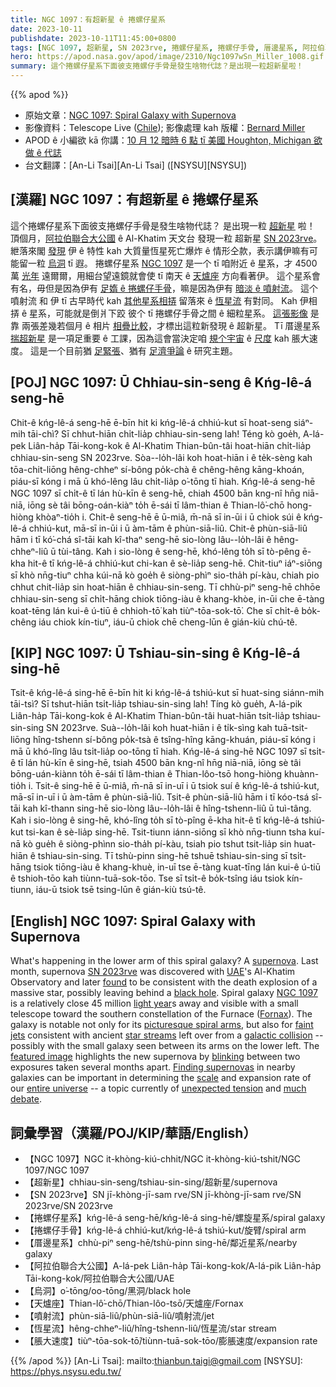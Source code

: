 ```yaml
---
title: NGC 1097：有超新星 ê 捲螺仔星系
date: 2023-10-11
publishdate: 2023-10-11T11:45:00+0800
tags: [NGC 1097, 超新星, SN 2023rve, 捲螺仔星系, 捲螺仔手骨, 厝邊星系, 阿拉伯聯合大公國, 烏洞, 天爐座, 噴射流, 恆星流, 脹大速度]
hero: https://apod.nasa.gov/apod/image/2310/Ngc1097wSn_Miller_1008.gif
summary: 這个捲螺仔星系下面彼支捲螺仔手骨是發生啥物代誌？是出現一粒超新星啦！
---
```


{{% apod %}}

- 原始文章：[NGC 1097: Spiral Galaxy with Supernova](https://apod.nasa.gov/apod/ap231011.html)
- 影像資料：Telescope Live ([Chile](https://en.wikipedia.org/wiki/Chile)); 影像處理 kah 版權：[Bernard Miller](https://azstarman.net/About.htm)
- APOD ê 小編欲 kā 你講：[10 月 12 暗時 6 點 tī 美國 Houghton, Michigan 欲做 ê 代誌](https://www.facebook.com/events/3492928810970281)
- 台文翻譯：[An-Li Tsai][An-Li Tsai] ([NSYSU][NSYSU])

## [漢羅] NGC 1097：有超新星 ê 捲螺仔星系
這个捲螺仔星系下面彼支捲螺仔手骨是發生啥物代誌？
是出現一粒 [超新星][supernova] 啦！
頂個月，[阿拉伯聯合大公國][UAE] ê Al-Khatim 天文台 發現一粒 超新星 [SN 2023rve][SN 2023rve]。
紲落來閣 [發現][found] 伊 ê 特性 kah 大質量恆星死亡爆炸 ê 情形仝款，表示講伊嘛有可能留一粒 [烏洞][black hole] tī 遐。
捲螺仔星系 [NGC 1097][NGC 1097] 是一个 tī 咱附近 ê 星系，才 4500 萬 [光年][light year] 遠爾爾，用細台望遠鏡就會使 tī 南天 ê [天爐座][Fornax] 方向看著伊。
這个星系會有名，毋但是因為伊有 [足媠 ê 捲螺仔手骨][picturesque spiral arms]，嘛是因為伊有 [暗淡 ê 噴射流][faint jets]。
這个噴射流 和 伊 tī 古早時代 kah [其他星系相挵][galactic collision] 留落來 ê [恆星流][star streams] 有對同。
Kah 伊相挵 ê 星系，可能就是倒爿下跤 彼个 tī 捲螺仔手骨之間 ê 細粒星系。
[這張影像][featured image] 是靠 兩張差幾若個月 ê 相片 [相疊比較][blinking]，才標出這粒新發現 ê 超新星。
Tī 厝邊星系 [揣超新星][Finding supernovas] 是一項足重要 ê 工課，因為這會當決定咱 [規个宇宙][entire universe] ê [尺度][scale] kah 脹大速度。
這是一个目前猶 [足緊張][unexpected tension]、猶有 [足濟爭論][much debate] ê 研究主題。

## [POJ] NGC 1097: Ū Chhiau-sin-seng ê Kńg-lê-á seng-hē
Chit-ê kńg-lê-á seng-hē ē-bīn hit ki kńg-lê-á chhiú-kut sī hoat-seng siáⁿ-mih tāi-chì?
Sī chhut-hiān chi̍t-lia̍p chhiau-sin-seng lah!
Téng kò goe̍h, A-lá-pek Liân-ha̍p Tāi-kong-kok ê Al-Khatim Thian-bûn-tâi hoat-hiān chi̍t-lia̍p chhiau-sin-seng SN 2023rve.
Sòa--lo̍h-lâi koh hoat-hiān i ê te̍k-sèng kah tōa-chit-liōng hêng-chheⁿ sí-bông po̍k-chà ê chêng-hêng kāng-khoán, piáu-sī kóng i mā ū khó-lêng lâu chi̍t-lia̍p o͘-tōng tī hiah.
Kńg-lê-á seng-hē NGC 1097 sī chi̍t-ê tī lán hù-kīn ê seng-hē, chiah 4500 bān kng-nî hn̄g niā-niā, iōng sè tâi bōng-oán-kiàⁿ to̍h ē-sái tī lâm-thian ê Thian-lô͘-chō hong-hiòng khòaⁿ-tio̍h i.
Chit-ê seng-hē ē ū-miâ, m̄-nā sī in-ūi i ū chiok súi ê kńg-lê-á chhiú-kut, mā-sī in-ūi i ū àm-tām ê phùn-siā-liû.
Chit-ê phùn-siā-liû hām i tī kó͘-chá sî-tāi kah kî-thaⁿ seng-hē sio-lòng lâu--lo̍h-lâi ê hêng-chheⁿ-liû ū tùi-tâng.
Kah i sio-lòng ê seng-hē, khó-lêng to̍h sī tò-pêng ē-kha hit-ê tī kńg-lê-á chhiú-kut chi-kan ê sè-lia̍p seng-hē.
Chit-tiuⁿ iáⁿ-siōng sī khò nn̄g-tiuⁿ chha kúi-nā kò goe̍h ê siòng-phìⁿ sio-tha̍h pí-kàu, chiah pio chhut chit-lia̍p sin hoat-hiān ê chhiau-sin-seng.
Tī chhù-piⁿ seng-hē chhōe chhiau-sin-seng sī chi̍t-hāng chiok tiōng-iàu ê khang-khòe, in-ūi che ē-tàng koat-tēng lán kui-ê ú-tiū ê chhioh-tō͘ kah tiùⁿ-tōa-sok-tō͘.
Che sī chi̍t-ê bo̍k-chêng iáu chiok kín-tiuⁿ, iáu-ū chiok chē cheng-lūn ê gián-kiù chú-tê.

## [KIP] NGC 1097: Ū Tshiau-sin-sing ê Kńg-lê-á sing-hē
Tsit-ê kńg-lê-á sing-hē ē-bīn hit ki kńg-lê-á tshiú-kut sī huat-sing siánn-mih tāi-tsì?
Sī tshut-hiān tsi̍t-lia̍p tshiau-sin-sing lah!
Tíng kò gue̍h, A-lá-pik Liân-ha̍p Tāi-kong-kok ê Al-Khatim Thian-bûn-tâi huat-hiān tsi̍t-lia̍p tshiau-sin-sing SN 2023rve.
Suà--lo̍h-lâi koh huat-hiān i ê ti̍k-sìng kah tuā-tsit-liōng hîng-tshenn sí-bông po̍k-tsà ê tsîng-hîng kāng-khuán, piáu-sī kóng i mā ū khó-lîng lâu tsi̍t-lia̍p oo-tōng tī hiah.
Kńg-lê-á sing-hē NGC 1097 sī tsi̍t-ê tī lán hù-kīn ê sing-hē, tsiah 4500 bān kng-nî hn̄g niā-niā, iōng sè tâi bōng-uán-kiànn to̍h ē-sái tī lâm-thian ê Thian-lôo-tsō hong-hiòng khuànn-tio̍h i.
Tsit-ê sing-hē ē ū-miâ, m̄-nā sī in-uī i ū tsiok suí ê kńg-lê-á tshiú-kut, mā-sī in-uī i ū àm-tām ê phùn-siā-liû.
Tsit-ê phùn-siā-liû hām i tī kóo-tsá sî-tāi kah kî-thann sing-hē sio-lòng lâu--lo̍h-lâi ê hîng-tshenn-liû ū tuì-tâng.
Kah i sio-lòng ê sing-hē, khó-lîng to̍h sī tò-pîng ē-kha hit-ê tī kńg-lê-á tshiú-kut tsi-kan ê sè-lia̍p sing-hē.
Tsit-tiunn iánn-siōng sī khò nn̄g-tiunn tsha kuí-nā kò gue̍h ê siòng-phìnn sio-tha̍h pí-kàu, tsiah pio tshut tsit-lia̍p sin huat-hiān ê tshiau-sin-sing.
Tī tshù-pinn sing-hē tshuē tshiau-sin-sing sī tsi̍t-hāng tsiok tiōng-iàu ê khang-khuè, in-uī tse ē-tàng kuat-tīng lán kui-ê ú-tiū ê tshioh-tōo kah tiùnn-tuā-sok-tōo.
Tse sī tsi̍t-ê bo̍k-tsîng iáu tsiok kín-tiunn, iáu-ū tsiok tsē tsing-lūn ê gián-kiù tsú-tê.

## [English] NGC 1097: Spiral Galaxy with Supernova
What's happening in the lower arm of this spiral galaxy?
A [supernova][supernova].
Last month, supernova [SN 2023rve][SN 2023rve] was discovered with [UAE][UAE]'s Al-Khatim Observatory and later [found][found] to be consistent with the death explosion of a massive star, possibly leaving behind a [black hole][black hole].
Spiral galaxy [NGC 1097][NGC 1097] is a relatively close 45 million [light year][light year]s away and visible with a small telescope toward the southern constellation of the Furnace ([Fornax][Fornax]).
The galaxy is notable not only for its [picturesque spiral arms][picturesque spiral arms], but also for [faint jets][faint jets] consistent with ancient [star streams][star streams] left over from a [galactic collision][galactic collision] -- possibly with the small galaxy seen between its arms on the lower left.
The [featured image][featured image] highlights the new supernova by [blinking][blinking] between two exposures taken several months apart.
[Finding supernovas][Finding supernovas] in nearby galaxies can be important in determining the [scale][scale] and expansion rate of our [entire universe][entire universe] -- a topic currently of [unexpected tension][unexpected tension] and [much debate][much debate].

## 詞彙學習（漢羅/POJ/KIP/華語/English）
- 【NGC 1097】NGC it-khòng-kiú-chhit/NGC it-khòng-kiú-tshit/NGC 1097/NGC 1097
- 【超新星】chhiau-sin-seng/tshiau-sin-sing/超新星/supernova
- 【SN 2023rve】SN jī-khòng-jī-sam rve/SN jī-khòng-jī-sam rve/SN 2023rve/SN 2023rve
- 【捲螺仔星系】kńg-lê-á seng-hē/kńg-lê-á sing-hē/螺旋星系/spiral galaxy
- 【捲螺仔手骨】kńg-lê-á chhiú-kut/kńg-lê-á tshiú-kut/旋臂/spiral arm
- 【厝邊星系】chhù-piⁿ seng-hē/tshù-pinn sing-hē/鄰近星系/nearby galaxy
- 【阿拉伯聯合大公國】A-lá-pek Liân-ha̍p Tāi-kong-kok/A-lá-pik Liân-ha̍p Tāi-kong-kok/阿拉伯聯合大公國/UAE
- 【烏洞】o͘-tōng/oo-tōng/黑洞/black hole
- 【天爐座】Thian-lô͘-chō/Thian-lôo-tsō/天爐座/Fornax
- 【噴射流】phùn-siā-liû/phùn-siā-liû/噴射流/jet
- 【恆星流】hêng-chheⁿ-liû/hîng-tshenn-liû/恆星流/star stream
- 【脹大速度】tiùⁿ-tōa-sok-tō͘/tiùnn-tuā-sok-tōo/膨脹速度/expansion rate

{{% /apod %}}
[An-Li Tsai]: mailto:thianbun.taigi@gmail.com
[NSYSU]: https://phys.nsysu.edu.tw/

[copyright]: https://apod.nasa.gov/apod/fap/lib/about_apod.html#srapply
[License]: https://creativecommons.org/licenses/by/2.0/

[supernova]:https://imagine.gsfc.nasa.gov/science/objects/supernovae1.html
[SN 2023rve]:https://en.wikipedia.org/wiki/SN_2023rve
[UAE]:https://en.wikipedia.org/wiki/United_Arab_Emirates
[found]:https://www.astronomycenter.net/articles/2023/09/10/sn2023rve?l=en
[black hole]:https://science.nasa.gov/astrophysics/focus-areas/black-holes/
[NGC 1097]:https://en.wikipedia.org/wiki/NGC_1097
[light year]:https://spaceplace.nasa.gov/light-year/en/
[Fornax]:https://chandra.harvard.edu/photo/constellations/fornax.html
[picturesque spiral arms]:https://apod.nasa.gov/apod/ap230508.html
[faint jets]:https://apod.nasa.gov/apod/ap221116.html
[star streams]:https://apod.nasa.gov/apod/ap191116.html
[galactic collision]:https://youtu.be/lXy3B2K47Qg
[featured image]:https://azstarman.net/CDK/NGC1097_TL_SN.htm
[blinking]:https://www.livescience.com/why-do-we-blink.html
[Finding supernovas]:https://i.pinimg.com/1200x/f7/a4/09/f7a40951e62342cf0671e34dcb8dbec2.jpg
[scale]:https://apod.nasa.gov/diamond_jubilee/debate20.html
[entire universe]:https://apod.nasa.gov/apod/ap231006.html
[unexpected tension]:https://blogs.nasa.gov/webb/2023/09/12/webb-confirms-accuracy-of-universes-expansion-rate-measured-by-hubble-deepens-mystery-of-hubble-constant-tension/
[much debate]:https://apod.nasa.gov/debate/debate.html
